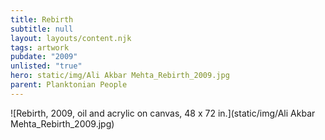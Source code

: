 ```yaml
---
title: Rebirth
subtitle: null
layout: layouts/content.njk
tags: artwork
pubdate: "2009"
unlisted: "true"
hero: static/img/Ali Akbar Mehta_Rebirth_2009.jpg
parent: Planktonian People
---
```

![Rebirth, 2009, oil and acrylic on canvas, 48 x 72 in.](static/img/Ali Akbar Mehta_Rebirth_2009.jpg)